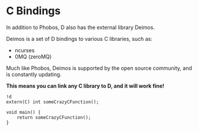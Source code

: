 # C Bindings

In addition to Phobos, D also has the external library Deimos.

Deimos is a set of D bindings to various C libraries, such as:

- ncurses
- 0MQ (zeroMQ)

Much like Phobos, Deimos is supported by the open source community, and is constantly updating.

**This means you can link any C library to D, and it will work fine!**

	!d
	extern(C) int someCrazyCFunction();
	
	void main() {
		return someCrazyCFunction();
	}


